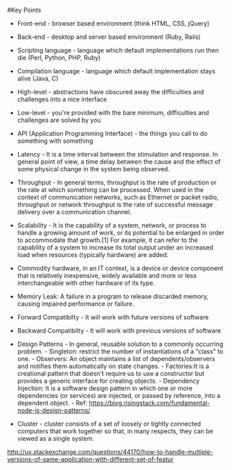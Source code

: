 #Key Points

* Front-end - browser based environment (think HTML, CSS, jQuery)
* Back-end - desktop and server based environment (Ruby, Rails)
* Scripting language - language which default implementations run then die (Perl, Python, PHP, Ruby)
* Compilation language - language which default implementation stays alive (Java, C)
* High-level - abstractions have obscured away the difficulties and challenges into a nice interface
* Low-level - you're provided with the bare minimum, difficulties and challenges are solved by you
* API (Application Programming Interface) - the things you call to do something with something
* Latency - It is a time interval between the stimulation and response. In general point of view, a time delay between the cause and the effect of some physical change in the system being observed.
* Throughput - In general terms, throughput is the rate of production or the rate at which something can be processed. When used in the context of communication networks, such as Ethernet or packet radio, throughput or network throughput is the rate of successful message delivery over a communication channel. 
* Scalability - It is the capability of a system, network, or process to handle a growing amount of work, or its potential to be enlarged in order to accommodate that growth.[1] For example, it can refer to the capability of a system to increase its total output under an increased load when resources (typically hardware) are added.
* Commodity hardware, in an IT context, is a device or device component that is relatively inexpensive, widely available and more or less interchangeable with other hardware of its type.
* Memory Leak: A failure in a program to release discarded memory, causing impaired performance or failure.
* Forward Compatibilty - It will work with future versions of software
* Backward Compatibilty - It will work with previous versions of software

* Design Patterns - In general, reusable solution to a commonly occurring problem.
      - Singleton: restrict the number of instantiations of a "class" to one.
      - Observers: An object maintains a list of dependents/observers and notifies them automatically on state changes.
      - Factories:It is a creational pattern that doesn't require us to use a constructor but provides a generic interface for creating objects.
      - Dependency Injection: It is a software design pattern in which one or more dependencies (or services) are injected, or passed by reference, into a dependent object.
      - Ref: https://blog.risingstack.com/fundamental-node-js-design-patterns/
* Cluster - cluster consists of a set of loosely or tightly connected computers that work together so that, in many respects, they can be viewed as a single system.

http://ux.stackexchange.com/questions/44170/how-to-handle-multiple-versions-of-same-application-with-different-set-of-featur

